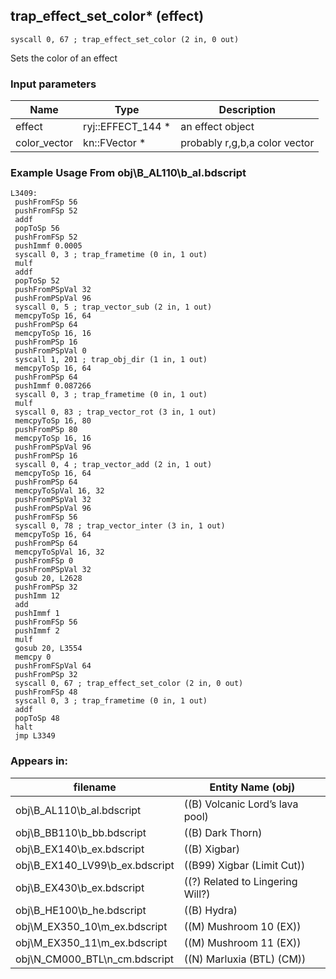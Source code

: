 ## trap_effect_set_color* (effect)

`syscall 0, 67 ; trap_effect_set_color (2 in, 0 out)`

Sets the color of an effect

### Input parameters
| Name | Type | Description
|------|------|------------
| effect   | ryj::EFFECT_144 *   | an effect object
| color_vector   | kn::FVector *   | probably r,g,b,a color vector


### Example Usage From obj\B_AL110\b_al.bdscript
```plaintext
L3409:
 pushFromFSp 56
 pushFromFSp 52
 addf 
 popToSp 56
 pushFromFSp 52
 pushImmf 0.0005
 syscall 0, 3 ; trap_frametime (0 in, 1 out)
 mulf 
 addf 
 popToSp 52
 pushFromPSpVal 32
 pushFromPSpVal 96
 syscall 0, 5 ; trap_vector_sub (2 in, 1 out)
 memcpyToSp 16, 64
 pushFromPSp 64
 memcpyToSp 16, 16
 pushFromPSp 16
 pushFromPSpVal 0
 syscall 1, 201 ; trap_obj_dir (1 in, 1 out)
 memcpyToSp 16, 64
 pushFromPSp 64
 pushImmf 0.087266
 syscall 0, 3 ; trap_frametime (0 in, 1 out)
 mulf 
 syscall 0, 83 ; trap_vector_rot (3 in, 1 out)
 memcpyToSp 16, 80
 pushFromPSp 80
 memcpyToSp 16, 16
 pushFromPSpVal 96
 pushFromPSp 16
 syscall 0, 4 ; trap_vector_add (2 in, 1 out)
 memcpyToSp 16, 64
 pushFromPSp 64
 memcpyToSpVal 16, 32
 pushFromPSpVal 32
 pushFromPSpVal 96
 pushFromFSp 56
 syscall 0, 78 ; trap_vector_inter (3 in, 1 out)
 memcpyToSp 16, 64
 pushFromPSp 64
 memcpyToSpVal 16, 32
 pushFromFSp 0
 pushFromPSpVal 32
 gosub 20, L2628
 pushFromPSp 32
 pushImm 12
 add 
 pushImmf 1
 pushFromFSp 56
 pushImmf 2
 mulf 
 gosub 20, L3554
 memcpy 0
 pushFromFSpVal 64
 pushFromPSp 32
 syscall 0, 67 ; trap_effect_set_color (2 in, 0 out)
 pushFromFSp 48
 syscall 0, 3 ; trap_frametime (0 in, 1 out)
 addf 
 popToSp 48
 halt 
 jmp L3349
```


### Appears in:
| filename | Entity Name (obj)
|----------|-------------
| obj\B_AL110\b_al.bdscript       | ((B) Volcanic Lord’s lava pool)          
| obj\B_BB110\b_bb.bdscript       | ((B) Dark Thorn)          
| obj\B_EX140\b_ex.bdscript       | ((B) Xigbar)          
| obj\B_EX140_LV99\b_ex.bdscript       | ((B99) Xigbar (Limit Cut))          
| obj\B_EX430\b_ex.bdscript       | ((?) Related to Lingering Will?)          
| obj\B_HE100\b_he.bdscript       | ((B) Hydra)          
| obj\M_EX350_10\m_ex.bdscript       | ((M) Mushroom 10 (EX))          
| obj\M_EX350_11\m_ex.bdscript       | ((M) Mushroom 11 (EX))          
| obj\N_CM000_BTL\n_cm.bdscript       | ((N) Marluxia (BTL) (CM))          



